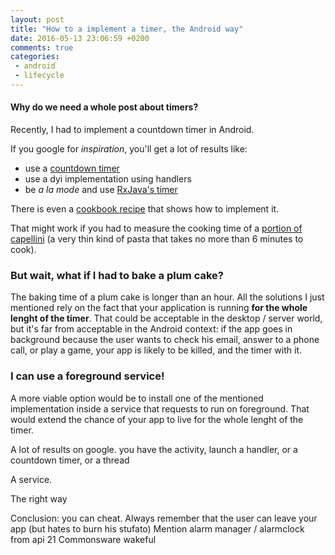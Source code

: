 ```yaml
---
layout: post
title: "How to a implement a timer, the Android way"
date: 2016-05-13 23:06:59 +0200
comments: true
categories: 
 - android
 - lifecycle 
---
```


#### Why do we need a whole post about timers?
Recently, I had to implement a countdown timer in Android.

If you google for _inspiration_, you'll get a lot of results like:
- use a [countdown timer](https://developer.android.com/reference/android/os/CountDownTimer.html)
- use a dyi implementation using handlers
- be _a la mode_ and use [RxJava's timer](http://reactivex.io/documentation/operators/timer.html)

There is even a [cookbook recipe](https://androidcookbook.com/Recipe.seam;jsessionid=DF53064E03C7505C4EBF727E56E0728E?recipeId=1205) that shows how to implement it.

That might work if you had to measure the cooking time of a [portion of capellini](http://www.bettycrocker.com/how-to/tipslibrary/charts-timetables-measuring/timetable-cooking-pasta) (a very thin kind of pasta that takes no more than 6 minutes to cook).

### But wait, what if I had to bake a plum cake?
The baking time of a plum cake is longer than an hour. All the solutions I just mentioned rely on the fact that your application is running **for the whole lenght of the timer**. That could be acceptable in the desktop / server world, but it's far from acceptable in the Android context: if the app goes in background because the user wants to check his email, answer to a phone call, or play a game, your app is likely to be killed, and the timer with it.

### I can use a foreground service!
A more viable option would be to install one of the mentioned implementation inside a service that requests to run on foreground. That would extend the chance of your app to live for the whole lenght of the timer. 

A lot of results on google. you have the activity, launch a handler, or a countdown timer, or a thread

A service.

The right way

Conclusion: you can cheat. Always remember that the user can leave your app (but hates to burn his stufato)
Mention alarm manager / alarmclock from api 21
Commonsware wakeful 
